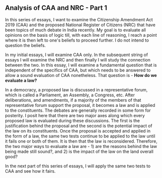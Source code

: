 ## Analysis of CAA and NRC - Part 1


In this series of essays, I want to examine the Citizenship Amendment Act 2019 (CAA) and the proposed National Register of Citizens (NRC) that have been topics of much debate in India recently. My goal is to evaluate all opinions on the basis of logic till, with each line of reasoning, I reach a point where it is then left to one's beliefs to proceed further. I do not intend to question the beliefs.

In my initial essays, I will examine CAA only. In the subsequent string of essays I will examine the NRC and then finally I will study the connection between the two. In this essay, I will examine a fundamental question that is independent of the specifics of CAA, but which needs to be answered to allow a sound evaluation of CAA nonetheless. That question is - **How do we evaluate a law?**

In a democracy, a proposed law is discussed in a representative forum, which is called a Parliament, an Assembly, a Congress, etc. After deliberations, and amendments, if a majority of the members of that representative forum support the proposal, it becomes a law and is applied to the constituents. The debates are generally recorded in some form for posterity. I posit here that there are two major axes along which every proposed law is evaluated during these discussions. The first is the justification behind the proposal and the second is the potential impact of the law on its constituents. Once the proposal is accepted and applied in the form of a law, the same two tests continue to be applied to the law until it fails one or both of them. It is then that the law is reconsidered. Therefore, the two major ways to evaluate a law are - 1) are the reasons behind the law being made still sound?, and 2) is the impact of the law on the land overall good?

In the next part of this series of essays, I will apply the same two tests to CAA and see how it fairs.
